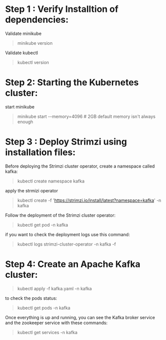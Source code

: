 # Step 1 : Verify Installtion of dependencies: 

 Validate minikube
> minikube version

Validate kubectl
> kubectl version

# Step 2: Starting the Kubernetes cluster: 

start minikube
> minikube start --memory=4096 # 2GB default memory isn't always enough

# Step 3 : Deploy Strimzi using installation files: 

Before deploying the Strimzi cluster operator, create a namespace called kafka:
> kubectl create namespace kafka

apply the strmizi operator 

> kubectl create -f 'https://strimzi.io/install/latest?namespace=kafka' -n kafka

Follow the deployment of the Strimzi cluster operator:

> kubectl get pod -n kafka

if you want to check the deployment logs  use this command:

> kubectl logs strimzi-cluster-operator -n kafka -f

# Step 4: Create an Apache Kafka cluster: 

> kubectl apply -f kafka.yaml -n kafka

to check the pods status: 

> kubectl get pods -n kafka 

Once everything is up and running, you can   see the Kafka broker service and the zookeeper service with these commands:

> kubectl get services -n  kafka 



